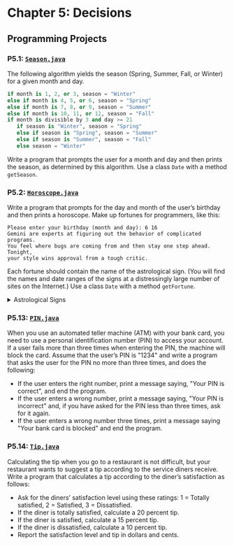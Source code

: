# Chapter 5: Decisions

## Programming Projects

### P5.1: [`Season.java`](./Season.java)

The following algorithm yields the season (Spring, Summer, Fall, or Winter) for a given month and day.

```py
if month is 1, 2, or 3, season = "Winter"
else if month is 4, 5, or 6, season = "Spring"
else if month is 7, 8, or 9, season = "Summer"
else if month is 10, 11, or 12, season = "Fall"
if month is divisible by 3 and day >= 21
   if season is "Winter", season = "Spring"
   else if season is "Spring", season = "Summer"
   else if season is "Summer", season = "Fall"
   else season = "Winter"
```

Write a program that prompts the user for a month and day and then prints the season, as determined by this algorithm. Use a class `Date` with a method `getSeason`.

### P5.2: [`Horoscope.java`](./Horoscope.java)

Write a program that prompts for the day and month of the user’s birthday and then prints a horoscope. Make up fortunes for programmers, like this:

```
Please enter your birthday (month and day): 6 16
Gemini are experts at figuring out the behavior of complicated programs.
You feel where bugs are coming from and then stay one step ahead. Tonight,
your style wins approval from a tough critic.
```

Each fortune should contain the name of the astrological sign. (You will find the names and date ranges of the signs at a distressingly large number of sites on the Internet.) Use a class `Date` with a method `getFortune`.

<details>
    <summary>Astrological Signs</summary>

| Sign        | Start        | End          |
| ----------- | ------------ | ------------ |
| Aquarius    | January 21   | February 18  |
| Pisces      | February 19  | March 20     |
| Aries       | March 21     | April 19     |
| Taurus      | April 20     | May 20       |
| Gemini      | May 21       | June 20      |
| Cancer      | June 21      | July 22      |
| Leo Dates   | July 23      | August 22    |
| Virgo       | August 23    | September 22 |
| Libra       | September 23 | October 22   |
| Scorpio     | October 23   | November 21  |
| Sagittarius | November 22  | December 21  |
| Capricorn   | December 21  | January 20   |

[Source](https://www.astrology.com/article/zodiac-sign-dates/)

> **Note**
> The start/end dates may vary by 1-2 days.

</details>

### P5.13: [`PIN.java`](./PIN.java)

When you use an automated teller machine (ATM) with your bank card, you need to use a personal identification number (PIN) to access your account. If a user fails more than three times when entering the PIN, the machine will block the card. Assume that the user’s PIN is "1234" and write a program that asks the user for the PIN no more than three times, and does the following:

-   If the user enters the right number, print a message saying, "Your PIN is correct", and end the program.
-   If the user enters a wrong number, print a message saying, "Your PIN is incorrect" and, if you have asked for the PIN less than three times, ask for it again.
-   If the user enters a wrong number three times, print a message saying "Your bank card is blocked" and end the program.

### P5.14: [`Tip.java`](./Tip.java)

Calculating the tip when you go to a restaurant is not difficult, but your restaurant wants to suggest a tip according to the service diners receive. Write a program that calculates a tip according to the diner’s satisfaction as follows:

-   Ask for the diners’ satisfaction level using these ratings: 1 = Totally satisfied, 2 = Satisfied, 3 = Dissatisfied.
-   If the diner is totally satisfied, calculate a 20 percent tip.
-   If the diner is satisfied, calculate a 15 percent tip.
-   If the diner is dissatisfied, calculate a 10 percent tip.
-   Report the satisfaction level and tip in dollars and cents.
